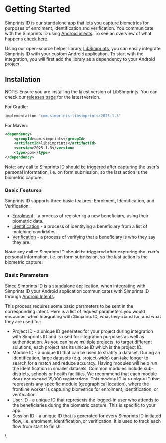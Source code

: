 # Getting Started

Simprints ID is our standalone app that lets you capture biometrics for purposes of enrolment, identification and verification. You communicate with the Simprints ID using [Android intents](https://developer.android.com/guide/components/intents-filters). To see an overview of what happens [check here](./).

Using our open-source helper library, [LibSimprints](https://github.com/Simprints/LibSimprints), you can easily integrate Simprints ID with your custom Android application. To start with the integration, you will first add the library as a dependency to your Android project.

## Installation

NOTE:  Ensure you are installing the latest version of LibSimprints. You can check our [releases page](https://github.com/Simprints/LibSimprints/releases) for the latest version.&#x20;

For Gradle:

```gradle
implementation "com.simprints:libsimprints:2025.1.3"
```

For Maven:

```xml
<dependency>
    <groupId>com.simprints</groupId>
    <artifactId>libsimprints</artifactId>
    <version>2025.1.3</version>
    <type>pom</type>
</dependency>
```

Note:  any call to Simprints ID should be triggered after capturing the user's personal information, i.e. on form submission, so the last action is the biometric capture.

### Basic Features

Simprints ID supports three basic features: Enrolment, Identification, and Verification.

* [Enrolment](enrollment.md) - a process of registering a new beneficiary, using their biometric data.
* [Identification](identification.md) - a process of identifying a beneficiary from a list of matching candidates.
* [Verification](verification.md) - a process of verifying that a beneficiary is who they say they are.

Note: any call to Simprints ID should be triggered after capturing the user's personal information, i.e. on form submission, so the last action is the biometric capture.

### Basic Parameters <a href="#h.p9jskyd3pz3m_l" id="h.p9jskyd3pz3m_l"></a>

Since Simprints ID is a standalone application, when integrating with Simprints ID your Android application communicates with Simprints ID through [Android Intents](https://developer.android.com/guide/components/intents-filters).

This process requires some basic parameters to be sent in the corresponding intent. Here is a list of request parameters you would encounter when integrating with Simprints ID, what they stand for, and what they are used for:

* Project ID - a unique ID generated for your project during integration with Simprints ID and is used for integration purposes as well as authentication. As you can have multiple projects, to target different solutions, each project has its unique ID which is the project ID.
* Module ID - a unique ID that can be used to stratify a dataset. During an identification, large datasets (e.g. project-wide) can take longer to search for a match and reduce accuracy. Having modules will help run the identification in smaller datasets. Common modules include sub-districts, schools or health facilities. We recommend that each module does not exceed 15,000 registrations. This module ID is a unique ID that represents any specific module (geographical location), where the frontline worker is capturing biometrics for enrolment, identification, or verification.
* User ID - a unique ID that represents the logged-in user who attends to the beneficiaries during the biometric capture. This is specific to your app.
* Session ID - a unique ID that is generated for every Simprints ID initiated flow, i.e. enrolment, identification, or verification. It is used to track each flow from start to finish.

\
